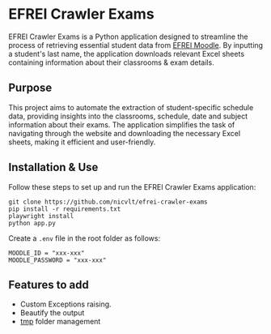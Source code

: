 # EFREI Crawler Exams

EFREI Crawler Exams is a Python application designed to streamline the process of retrieving essential student data from [EFREI Moodle](https://moodle.myefrei.fr/login/index.php). By inputting a student's last name, the application downloads relevant Excel sheets containing information about their classrooms & exam details.

## Purpose

This project aims to automate the extraction of student-specific schedule data, providing insights into the classrooms, schedule, date and subject information about their exams. The application simplifies the task of navigating through the website and downloading the necessary Excel sheets, making it efficient and user-friendly.

## Installation & Use

Follow these steps to set up and run the EFREI Crawler Exams application:
```
git clone https://github.com/nicvlt/efrei-crawler-exams
pip install -r requirements.txt
playwright install
python app.py
```

Create a `.env` file in the root folder as follows:
```
MOODLE_ID = "xxx-xxx"
MOODLE_PASSWORD = "xxx-xxx"
```

## Features to add

- Custom Exceptions raising.
- Beautify the output
- [tmp](tmp) folder management
